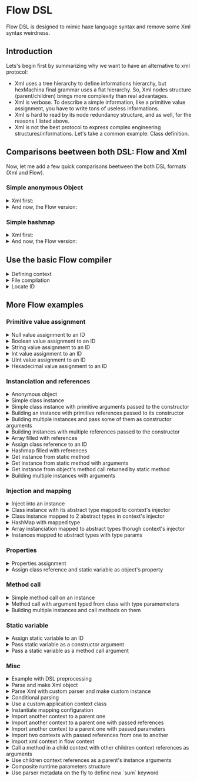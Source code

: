 # Flow DSL
Flow DSL is designed to mimic haxe language syntax and remove some Xml syntax weirdness.

## Introduction

Lets's begin first by summarizing why we want to have an alternative to xml protocol:

- Xml uses a tree hierarchy to define informations hierarchy, but hexMachina final grammar uses a flat hierarchy. So, Xml nodes structure (parent/children) brings more complexity than real advantages.
- Xml is verbose. To describe a simple information, like a primitive value assignment, you have to write tons of useless informations.
- Xml is hard to read by its node redundancy structure, and as well, for the reasons I listed above.
- Xml is not the best protocol to express complex engineering structures/informations. Let's take a common example: Class definition.

## Comparisons beetween both DSL: Flow and Xml

Now, let me add a few quick comparisons beetween the both DSL formats (Xml and Flow).

### Simple anonymous Object

<details>
<summary>Xml first:</summary>

```Xml
<test id="age" type="Int" value="45"/>
```
</details>

<details>
<summary>And now, the Flow version:</summary>

```haxe
age = 45;
```
</details>

### Simple hashmap

<details>
<summary>Xml first:</summary>

```Xml
<serviceLocator id="serviceLocator" type="hex.collection.HashMap<Class<Dynamic>, Class<Dynamic>">
    <item> 
        <key type="Class" value="mock.IMockService"/> 
        <value type="Class" value="mock.MockService"/>
    </item>
    <item> 
        <key type="Class" value="mock.IAnotherMockService"/> 
        <value type="Class" value="mock.AnotherMockService"/>
    </item>
</serviceLocator>
```
</details>

<details>
<summary>And now, the Flow version:</summary>

```haxe
serviceLocator = new hex.collection.HashMap<Class<IService>, Class<IService>>
([ 
    mock.IMockService => mock.MockService, 
    mock.IAnotherMockService => mock.AnotherMockService 
]);
```
</details>

## Use the basic Flow compiler

<details>

<summary>Defining context</summary>

```haxe
@context( name = 'myContextName' )
{
    myString = 'hello world';
}
```
</details>

<details>
<summary>File compilation</summary>

```haxe
var assembler = BasicFlowCompiler.compile( "context/flow/testBuildingString.flow" );
```
</details>

<details>
<summary>Locate ID</summary>

```haxe
factory = assembler.getApplicationContext( "myContextName", ApplicationContext ).getCoreFactory();
var myString = factory.locate( 'myString' );
```
</details>

## More Flow examples

### Primitive value assignment
<details>
<summary>Null value assignment to an ID</summary>

```haxe
@context( name = 'applicationContext' )
{
	value = null;
}
```
</details>

<details>
<summary>Boolean value assignment to an ID</summary>

```haxe
@context( name = 'applicationContext' )
{
	b = true;
}
```
</details>

<details>
<summary>String value assignment to an ID</summary>

```haxe
@context( name = 'applicationContext' )
{
	s = 'hello';
}
```
</details>

<details>
<summary>Int value assignment to an ID</summary>

```haxe
@context( name = 'applicationContext' )
{
	i = -3;
}
```
</details>

<details>
<summary>UInt value assignment to an ID</summary>

```haxe
@context( name = 'applicationContext' )
{
	i = 3;
}
```
</details>

<details>
<summary>Hexadecimal value assignment to an ID</summary>

```haxe
@context( name = 'applicationContext' )
{
	i = 0xFFFFFF;
}
```
</details>

### Instanciation and references
<details>
<summary>Anonymous object</summary>

```haxe
@context( name = 'applicationContext' )
{
	obj = { name: "Francis", age: 44, height: 1.75, isWorking: true, isSleeping: false };
}
```
</details>

<details>
<summary>Simple class instance</summary>

```haxe
@context( name = 'applicationContext' )
{
	instance = new hex.mock.MockClassWithoutArgument();
}
```
</details>

<details>
<summary>Simple class instance with primitive arguments passed to the constructor</summary>

```haxe
@context( name = 'applicationContext' )
{
	size = new hex.structures.Size( 10, 20 );
}
```
</details>

<details>
<summary>Building an instance with primitive references passed to its constructor</summary>

```haxe
@context( name = 'applicationContext' )
{
	x = 1;
	y = 2;
	position = new hex.structures.Point( x, y );
}
```
</details>

<details>
<summary>Building multiple instances and pass some of them as constructor arguments</summary>

```haxe
@context( name = 'applicationContext' )
{
	rect = new hex.mock.MockRectangle( rectPosition.x, rectPosition.y );
	rect.size = rectSize;
	
	rectSize = new hex.structures.Point( 30, 40 );
	
	rectPosition = new hex.structures.Point();
	rectPosition.x = 10;
	rectPosition.y = 20;
}
```
</details>

<details>
<summary>Building instances with multiple references passed to the constructor</summary>

```haxe
@context( name = 'applicationContext' )
{
	chat 			= new hex.mock.MockChat();
	receiver 		= new hex.mock.MockReceiver();
	proxyChat 		= new hex.mock.MockProxy( chat, chat.onTranslation );
	proxyReceiver 	= new hex.mock.MockProxy( receiver, receiver.onMessage );
}
```
</details>

<details>
<summary>Array filled with references</summary>

```haxe
@context( name = 'applicationContext' )
{
	fruits = new Array<hex.mock.MockFruitVO>( fruit0, fruit1, fruit2 );
	empty = [];
	text = [ "hello", "world" ];
	
	fruit0 = new hex.mock.MockFruitVO( "orange" );
	fruit1 = new hex.mock.MockFruitVO( "apple" );
	fruit2 = new hex.mock.MockFruitVO( "banana" );
}
```
</details>

<details>
<summary>Assign class reference to an ID</summary>

```haxe
@context( name = 'applicationContext' )
{
	RectangleClass = hex.mock.MockRectangle;
	classContainer = { AnotherRectangleClass: RectangleClass };
}
```
</details>

<details>
<summary>Hashmap filled with references</summary>

```haxe
@context( name = 'applicationContext' )
{
	fruits = new hex.collection.HashMap<Dynamic, hex.mock.MockFruitVO>
	([ 
		"0" => fruit0,
		1 => fruit1,
		stubKey => fruit2
	]);
	
	fruit0 = new hex.mock.MockFruitVO( "orange" );
	fruit1 = new hex.mock.MockFruitVO( "apple" );
	fruit2 = new hex.mock.MockFruitVO( "banana" );
	
	stubKey = new hex.structures.Point();
}
```
</details>

<details>
<summary>Get instance from static method</summary>

```haxe
@context( name = 'applicationContext' )
{
	gateway = "http://localhost/amfphp/gateway.php";
	service = hex.mock.MockServiceProvider.getInstance();
	service.setGateway( gateway );
}
```
</details>

<details>
<summary>Get instance from static method with arguments</summary>

```haxe
@context( name = 'applicationContext' )
{
	rect = hex.mock.MockRectangleFactory.getRectangle( 10, 20, 30, 40 );
}
```
</details>

<details>
<summary>Get instance from object's method call returned by static method</summary>

```haxe
@context( name = 'applicationContext' )
{
	point = hex.mock.MockPointFactory.getInstance().getPoint( 10, 20 );
}
```
</details>

<details>
<summary>Building multiple instances with arguments</summary>

```haxe
@context( name = 'applicationContext' )
{
	rect = new hex.mock.MockRectangle( 10, 20, 30, 40 );
	size = new hex.structures.Size( 15, 25 );
	position = new hex.structures.Point( 35, 45 );
}
```
</details>

### Injection and mapping
<details>
<summary>Inject into an instance</summary>

```haxe
@context( name = 'applicationContext' )
{
	@inject_into instance = new hex.mock.MockClassWithInjectedProperty();
}
```
</details>

<details>
<summary>Class instance with its abstract type mapped to context's injector</summary>

```haxe
@context( name = 'applicationContext' )
{
	@map_type( 'hex.mock.IMockInterface' ) instance = new hex.mock.MockClass();
}
```
</details>

<details>
<summary>Class instance mapped to 2 abstract types in context's injector</summary>

```haxe
@context( name = 'applicationContext' )
{
	@map_type( 	'hex.mock.IMockInterface',
				'hex.mock.IAnotherMockInterface' ) 
		instance = new hex.mock.MockClass();
}
```
</details>

<details>
<summary>HashMap with mapped type</summary>

```haxe
@context( name = 'applicationContext' )
{
	@map_type( 'hex.collection.HashMap<String, hex.mock.MockFruitVO>' ) 
	fruits = new hex.collection.HashMap<Dynamic, hex.mock.MockFruitVO>
	([ 
		"0" => fruit0,
		"1" => fruit1
	]);
	
	fruit0 = new hex.mock.MockFruitVO( "orange" );
	fruit1 = new hex.mock.MockFruitVO( "apple" );
}
```
</details>

<details>
<summary>Array instanciation mapped to abstract types thorugh context's injector</summary>

```haxe
@context( name = 'applicationContext' )
{
	@map_type( 'Array<Int>', 'Array<UInt>' ) intCollection = new Array<Int>();
	@map_type( 'Array<String>' ) stringCollection = new Array<String>();
}
```
</details>

<details>
<summary>Instances mapped to abstract types with type params</summary>

```haxe
@context( name = 'applicationContext' )
{
	i = 3;
	
	@map_type( 	'hex.mock.IMockInterfaceWithGeneric<Int>', 
				'hex.mock.IMockInterfaceWithGeneric<UInt>' ) 
		intInstance = new hex.mock.MockClassWithIntGeneric( i );
		
	@map_type( 'hex.mock.IMockInterfaceWithGeneric<String>' ) 
		stringInstance = new hex.mock.MockClassWithStringGeneric( 's' );
}
```
</details>

### Properties
<details>
<summary>Properties assignment</summary>

```haxe
@context( name = 'applicationContext' )
{
	rect = new hex.mock.MockRectangle();
	rect.size = size;
	
	size = new hex.structures.Point();
	size.x = width;
	size.y = height;
	
	width = 10;
	height = 20;
}
```
</details>

<details>
<summary>Assign class reference and static variable as object's property</summary>

```haxe
@context( name = 'applicationContext' )
{
	object = { property: hex.mock.MockClass.MESSAGE_TYPE };
	object2 = { property: hex.mock.MockClass };
	
	instance = new hex.mock.ClassWithConstantConstantArgument
		( hex.mock.MockClass.MESSAGE_TYPE );
}
```
</details>

### Method call
<details>
<summary>Simple method call on an instance</summary>

```haxe
@context( name = 'applicationContext' )
{
	caller = new hex.mock.MockCaller();
	caller.call( "hello", "world" );
}
```
</details>

<details>
<summary>Method call with argument typed from class with type paramemeters</summary>

```haxe
@context( name = 'applicationContext' )
{
	fruitsInterfaces = new Array<hex.mock.IMockFruit>( fruit0, fruit1, fruit2 );
	
	fruit0 = new hex.mock.MockFruitVO( "orange" );
	fruit1 = new hex.mock.MockFruitVO( "apple" );
	fruit2 = new hex.mock.MockFruitVO( "banana" );
	
	caller = new hex.mock.MockCaller();
	caller.callArray( fruitsInterfaces );
}
```
</details>

<details>
<summary>Building multiple instances and call methods on them</summary>

```haxe
@context( name = 'applicationContext' )
{
	rect = new hex.mock.MockRectangle();
	rect.size = rectSize;
	rect.offsetPoint( rectPosition );
	
	rectSize = new hex.structures.Point( 30, 40 );
	
	rectPosition = new hex.structures.Point();
	rectPosition.x = 10;
	rectPosition.y = 20;
	
	anotherRect = new hex.mock.MockRectangle();
	anotherRect.size = rectSize;
	anotherRect.reset();
}
```
</details>

### Static variable
<details>
<summary>Assign static variable to an ID</summary>

```haxe
@context( name = 'applicationContext' )
{
	constant = hex.mock.MockClass.MESSAGE_TYPE;
}
```
</details>

<details>
<summary>Pass static variable as a constructor argument</summary>

```haxe
@context( name = 'applicationContext' )
{
	instance = new hex.mock.ClassWithConstantConstantArgument
		( hex.mock.MockClass.MESSAGE_TYPE );
}
```
</details>

<details>
<summary>Pass a static variable as a method call argument</summary>

```haxe
@context( name = 'applicationContext' )
{
	instance = new hex.mock.MockMethodCaller();
	instance.call( hex.mock.MockMethodCaller.staticVar );
}
```
</details>

### Misc
<details>
<summary>Example with DSL preprocessing</summary>

```haxe
@context( ${context} )
{
	${node};
}
```
</details>

<details>
<summary>Parse and make Xml object</summary>

```haxe
@context( name = 'applicationContext' )
{
	fruits = Xml.parse
	(
		'<root>
			<node>orange</node>
			<node>apple</node>
			<node>banana</node>
		</root>'
	);
}
```
</details>

<details>
<summary>Parse Xml with custom parser and make custom instance</summary>

```haxe
@context( name = 'applicationContext' )
{
	fruits = Xml.parse
	(
		'<root>
			<node>orange</node>
			<node>apple</node>
			<node>banana</node>
		</root>',
		hex.mock.MockXmlParser
	);
}
```
</details>

<details>
<summary>Conditional parsing</summary>

```haxe
@context( name = 'applicationContext' )
{
	#if ( test || release )
	message = "hello debug";
	#elseif production
	message = "hello production";
	#else
	message = "hello message";
	#end
}
```
</details>

<details>
<summary>Use a custom application context class</summary>

```haxe
@context( 
			name = 'applicationContext', 
			type = hex.ioc.parser.xml.context.mock.MockApplicationContext )
{
	test = 'Hola Mundo';
}
```
</details>

<details>
<summary>Instantiate mapping configuration</summary>

```haxe
@context( name = 'applicationContext' )
{
	config = new hex.di.mapping.MappingConfiguration
	([ 
		hex.mock.IMockInterface => hex.mock.MockClass,
		hex.mock.IAnotherMockInterface => instance
	]);
	
	instance = new hex.mock.AnotherMockClass();
}
```
</details>

<details>
<summary>Import another context to a parent one</summary>

```haxe
@context( name = 'applicationContext' )
{
	childContext = new Context( 'context/flow/static/childcontext.flow' );
}
```
</details>

<details>
<summary>Import another context to a parent one with passed references</summary>

```haxe
@context( name = 'applicationContext' )
{
	childContext = new Context( 'context/flow/static/message.flow', {message: message, to: name} );
	message = "hello";
	name = "world";
}
```
</details>

<details>
<summary>Import another context to a parent one with passed parameters</summary>

```haxe
@context( 	name = 'applicationContext'
			params 	= {x: Float, y:Float} )
{
	width = sizeContext.size.width;
	height = sizeContext.size.height;
	sizeContext = new Context( 'context/flow/static/childcontext.flow', {xParameter: x, yParameter: y} );
}
```
</details>

<details>
<summary>Import two contexts with passed references from one to another</summary>

```haxe
@context( name = 'applicationContext' )
{
	childContext2 = new Context( 'context/flow/static/childContext.flow', {message: childContext1.message, to: childContext1.name} );
	childContext1 = new Context( 'context/flow/static/anotherChildcontext.flow' );
}
```
</details>

<details>
<summary>Import xml context in flow context</summary>

```haxe
@context( 	name = 'applicationContext'
			params 	= {x: Float, y:Float} )
{
	childContext = new Context( 'context/xml/static/childContext.xml', {xParameter: x, yParameter: y} );
}
```
</details>

<details>
<summary>Call a method in a child context with other children context references as arguments</summary>

```haxe
@context( name = 'applicationContext' )
{
	childContext3.o.owner.setCollection( a );
	childContext3 = new Context( 'context/flow/static/importedCollectionOwner.flow' );
	
	a = hex.mock.MockUtil.concat( childContext1.o.p, childContext2.o.p );
	
	childContext1 = new Context( 'context/flow/static/beImportedArrayProperty.flow', { value: 3 } );
	childContext2 = new Context( 'context/flow/static/beImportedArrayProperty.flow', { value: 4 } );
}
```
</details>

<details>
<summary>Use children context references as a parent's instance arguments</summary>

```haxe
@context( 	name = 'applicationContext'
			params 	= {x: Float, y:Float} )
{
	size = new hex.structures.Size( xContext.x, yContext.y );
	
	xContext = new Context( 'context/flow/static/childContext1.flow', {xParameter: x} );
	yContext = new Context( 'context/flow/static/childContext2.flow', {yParameter: y} );
}
```
</details>

<details>
<summary>Composite runtime parameters structure</summary>

```haxe
@context( 	name = 'applicationContext',
			params = 	{
							p:{x:Float, y:Float}, test:{p: hex.mock.IMockInterface}
						} )
{
	size = new hex.structures.Size( p.x, p.y );
	alias = test.p;
}
```
</details>

<details>
<summary>Use parser metadata on the fly to define new `sum` keyword</summary>

```haxe
@context( name = 'applicationContext' )
@parser( package.MyCustomSumParser )
{
	s = sum( "hello", space, "world", space, "!" );
	space =  " ";
	
	i = sum( 6, five );
	five = 5;
	
	p = sum( p1, new hex.structures.Point( 3, 4 ), p2 );
	p1 = new hex.structures.Point( 5, 5 );
	p2 = new hex.structures.Point( 3, 4 );
}
```
</details>
